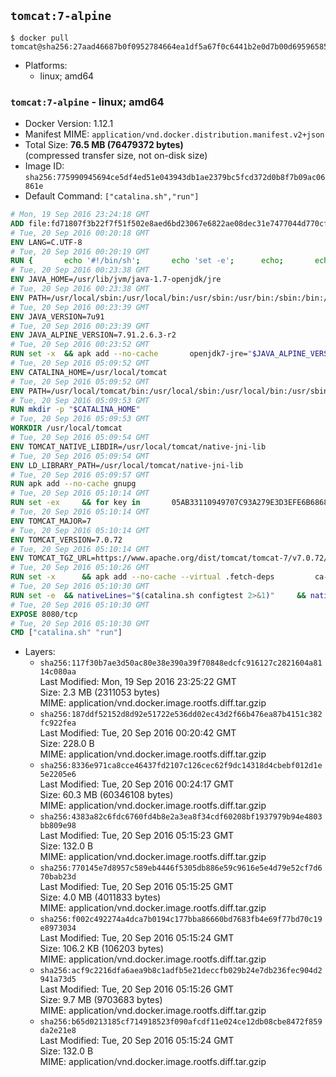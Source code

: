 ## `tomcat:7-alpine`

```console
$ docker pull tomcat@sha256:27aad46687b0f0952784664ea1df5a67f0c6441b2e0d7b00d69596585683b4df
```

-	Platforms:
	-	linux; amd64

### `tomcat:7-alpine` - linux; amd64

-	Docker Version: 1.12.1
-	Manifest MIME: `application/vnd.docker.distribution.manifest.v2+json`
-	Total Size: **76.5 MB (76479372 bytes)**  
	(compressed transfer size, not on-disk size)
-	Image ID: `sha256:775990945694ce5df4ed51e043943db1ae2379bc5fcd372d0b8f7b09ac06861e`
-	Default Command: `["catalina.sh","run"]`

```dockerfile
# Mon, 19 Sep 2016 23:24:18 GMT
ADD file:fd71807f3b22f7f51f502e8aed6bd23067e6822ae08dec31e7477044d770cf48 in / 
# Tue, 20 Sep 2016 00:20:18 GMT
ENV LANG=C.UTF-8
# Tue, 20 Sep 2016 00:20:19 GMT
RUN { 		echo '#!/bin/sh'; 		echo 'set -e'; 		echo; 		echo 'dirname "$(dirname "$(readlink -f "$(which javac || which java)")")"'; 	} > /usr/local/bin/docker-java-home 	&& chmod +x /usr/local/bin/docker-java-home
# Tue, 20 Sep 2016 00:23:38 GMT
ENV JAVA_HOME=/usr/lib/jvm/java-1.7-openjdk/jre
# Tue, 20 Sep 2016 00:23:38 GMT
ENV PATH=/usr/local/sbin:/usr/local/bin:/usr/sbin:/usr/bin:/sbin:/bin:/usr/lib/jvm/java-1.7-openjdk/jre/bin:/usr/lib/jvm/java-1.7-openjdk/bin
# Tue, 20 Sep 2016 00:23:39 GMT
ENV JAVA_VERSION=7u91
# Tue, 20 Sep 2016 00:23:39 GMT
ENV JAVA_ALPINE_VERSION=7.91.2.6.3-r2
# Tue, 20 Sep 2016 00:23:52 GMT
RUN set -x 	&& apk add --no-cache 		openjdk7-jre="$JAVA_ALPINE_VERSION" 	&& [ "$JAVA_HOME" = "$(docker-java-home)" ]
# Tue, 20 Sep 2016 05:09:52 GMT
ENV CATALINA_HOME=/usr/local/tomcat
# Tue, 20 Sep 2016 05:09:52 GMT
ENV PATH=/usr/local/tomcat/bin:/usr/local/sbin:/usr/local/bin:/usr/sbin:/usr/bin:/sbin:/bin:/usr/lib/jvm/java-1.7-openjdk/jre/bin:/usr/lib/jvm/java-1.7-openjdk/bin
# Tue, 20 Sep 2016 05:09:53 GMT
RUN mkdir -p "$CATALINA_HOME"
# Tue, 20 Sep 2016 05:09:53 GMT
WORKDIR /usr/local/tomcat
# Tue, 20 Sep 2016 05:09:54 GMT
ENV TOMCAT_NATIVE_LIBDIR=/usr/local/tomcat/native-jni-lib
# Tue, 20 Sep 2016 05:09:54 GMT
ENV LD_LIBRARY_PATH=/usr/local/tomcat/native-jni-lib
# Tue, 20 Sep 2016 05:09:57 GMT
RUN apk add --no-cache gnupg
# Tue, 20 Sep 2016 05:10:14 GMT
RUN set -ex 	&& for key in 		05AB33110949707C93A279E3D3EFE6B686867BA6 		07E48665A34DCAFAE522E5E6266191C37C037D42 		47309207D818FFD8DCD3F83F1931D684307A10A5 		541FBE7D8F78B25E055DDEE13C370389288584E7 		61B832AC2F1C5A90F0F9B00A1C506407564C17A3 		713DA88BE50911535FE716F5208B0AB1D63011C7 		79F7026C690BAA50B92CD8B66A3AD3F4F22C4FED 		9BA44C2621385CB966EBA586F72C284D731FABEE 		A27677289986DB50844682F8ACB77FC2E86E29AC 		A9C5DF4D22E99998D9875A5110C01C5A2F6059E7 		DCFD35E0BF8CA7344752DE8B6FB21E8933C60243 		F3A04C595DB5B6A5F1ECA43E3B7BBB100D811BBE 		F7DA48BB64BCB84ECBA7EE6935CD23C10D498E23 	; do 		gpg --keyserver ha.pool.sks-keyservers.net --recv-keys "$key"; 	done
# Tue, 20 Sep 2016 05:10:14 GMT
ENV TOMCAT_MAJOR=7
# Tue, 20 Sep 2016 05:10:14 GMT
ENV TOMCAT_VERSION=7.0.72
# Tue, 20 Sep 2016 05:10:14 GMT
ENV TOMCAT_TGZ_URL=https://www.apache.org/dist/tomcat/tomcat-7/v7.0.72/bin/apache-tomcat-7.0.72.tar.gz
# Tue, 20 Sep 2016 05:10:26 GMT
RUN set -x 		&& apk add --no-cache --virtual .fetch-deps 		ca-certificates 		tar 		openssl 	&& wget -O tomcat.tar.gz "$TOMCAT_TGZ_URL" 	&& wget -O tomcat.tar.gz.asc "$TOMCAT_TGZ_URL.asc" 	&& gpg --batch --verify tomcat.tar.gz.asc tomcat.tar.gz 	&& tar -xvf tomcat.tar.gz --strip-components=1 	&& rm bin/*.bat 	&& rm tomcat.tar.gz* 		&& nativeBuildDir="$(mktemp -d)" 	&& tar -xvf bin/tomcat-native.tar.gz -C "$nativeBuildDir" --strip-components=1 	&& apk add --no-cache --virtual .native-build-deps 		apr-dev 		gcc 		libc-dev 		make 		"openjdk${JAVA_VERSION%%[-~bu]*}"="$JAVA_ALPINE_VERSION" 		openssl-dev 	&& ( 		export CATALINA_HOME="$PWD" 		&& cd "$nativeBuildDir/native" 		&& ./configure 			--libdir="$TOMCAT_NATIVE_LIBDIR" 			--prefix="$CATALINA_HOME" 			--with-apr="$(which apr-1-config)" 			--with-java-home="$(docker-java-home)" 			--with-ssl=yes 		&& make -j$(getconf _NPROCESSORS_ONLN) 		&& make install 	) 	&& runDeps="$( 		scanelf --needed --nobanner --recursive "$TOMCAT_NATIVE_LIBDIR" 			| awk '{ gsub(/,/, "\nso:", $2); print "so:" $2 }' 			| sort -u 			| xargs -r apk info --installed 			| sort -u 	)" 	&& apk add --virtual .tomcat-native-rundeps $runDeps 	&& apk del .fetch-deps .native-build-deps 	&& rm -rf "$nativeBuildDir" 	&& rm bin/tomcat-native.tar.gz
# Tue, 20 Sep 2016 05:10:30 GMT
RUN set -e 	&& nativeLines="$(catalina.sh configtest 2>&1)" 	&& nativeLines="$(echo "$nativeLines" | grep 'Apache Tomcat Native')" 	&& nativeLines="$(echo "$nativeLines" | sort -u)" 	&& if ! echo "$nativeLines" | grep 'INFO: Loaded APR based Apache Tomcat Native library' >&2; then 		echo >&2 "$nativeLines"; 		exit 1; 	fi
# Tue, 20 Sep 2016 05:10:30 GMT
EXPOSE 8080/tcp
# Tue, 20 Sep 2016 05:10:30 GMT
CMD ["catalina.sh" "run"]
```

-	Layers:
	-	`sha256:117f30b7ae3d50ac80e38e390a39f70848edcfc916127c2821604a8114c080aa`  
		Last Modified: Mon, 19 Sep 2016 23:25:22 GMT  
		Size: 2.3 MB (2311053 bytes)  
		MIME: application/vnd.docker.image.rootfs.diff.tar.gzip
	-	`sha256:187ddf52152d8d92e51722e536dd02ec43d2f66b476ea87b4151c382fc922fea`  
		Last Modified: Tue, 20 Sep 2016 00:20:42 GMT  
		Size: 228.0 B  
		MIME: application/vnd.docker.image.rootfs.diff.tar.gzip
	-	`sha256:8336e971ca8cce46437fd2107c126cec62f9dc14318d4cbebf012d1e5e2205e6`  
		Last Modified: Tue, 20 Sep 2016 00:24:17 GMT  
		Size: 60.3 MB (60346108 bytes)  
		MIME: application/vnd.docker.image.rootfs.diff.tar.gzip
	-	`sha256:4383a82c6fdc6760fd4b8e2a3ea8f34cdf60208bf1937979b94e4803bb809e98`  
		Last Modified: Tue, 20 Sep 2016 05:15:23 GMT  
		Size: 132.0 B  
		MIME: application/vnd.docker.image.rootfs.diff.tar.gzip
	-	`sha256:770145e7d8957c589eb4446f5305db886e59c9616e5e4d79e52cf7d670bab23d`  
		Last Modified: Tue, 20 Sep 2016 05:15:25 GMT  
		Size: 4.0 MB (4011833 bytes)  
		MIME: application/vnd.docker.image.rootfs.diff.tar.gzip
	-	`sha256:f002c492274a4dca7b0194c177bba86660bd7683fb4e69f77bd70c19e8973034`  
		Last Modified: Tue, 20 Sep 2016 05:15:24 GMT  
		Size: 106.2 KB (106203 bytes)  
		MIME: application/vnd.docker.image.rootfs.diff.tar.gzip
	-	`sha256:acf9c2216dfa6aea9b8c1adfb5e21deccfb029b24e7db236fec904d2941a73d5`  
		Last Modified: Tue, 20 Sep 2016 05:15:26 GMT  
		Size: 9.7 MB (9703683 bytes)  
		MIME: application/vnd.docker.image.rootfs.diff.tar.gzip
	-	`sha256:b65d0213185cf714918523f090afcdf11e024ce12db08cbe8472f859da2e21e8`  
		Last Modified: Tue, 20 Sep 2016 05:15:24 GMT  
		Size: 132.0 B  
		MIME: application/vnd.docker.image.rootfs.diff.tar.gzip
